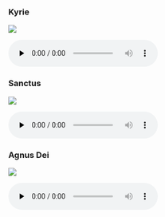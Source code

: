 ### Kyrie

![](./mass-xiii-kyrie.jpg)

<audio src="https://storage.googleapis.com/kyriale/djc_13_kyrie_mp3_1.mp3" preload="none" controls="controls"></audio>

### Sanctus

![](./mass-xiii-sanctus.jpg)

<audio src="https://storage.googleapis.com/kyriale/djc_13_sanctus_mp3_1.mp3" preload="none" controls="controls"></audio>

### Agnus Dei

![](./mass-xiii-agnus.jpg)

<audio src="https://storage.googleapis.com/kyriale/djc_13_agnus_mp3_1.mp3" preload="none" controls="controls"></audio>
